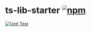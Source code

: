 # ts-lib-starter [![npm](https://img.shields.io/npm/v/ts-lib-starter.svg)](https://npmjs.com/package/ts-lib-starter)

[![Unit Test](https://github.com/sxzz/ts-lib-starter/actions/workflows/unit-test.yml/badge.svg)](https://github.com/sxzz/ts-lib-starter/actions/workflows/unit-test.yml)

